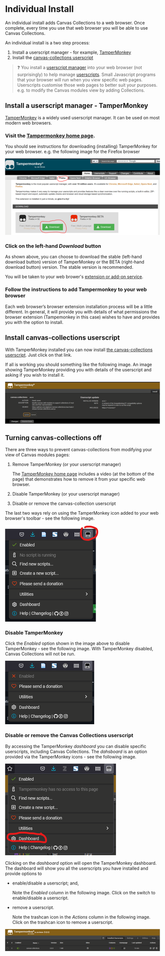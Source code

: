 # Individual Install

An individual install adds Canvas Collections to a web browser. Once complete, every time you use that web browser you will be able to use Canvas Collections.

An individual install is a two step process:

1. Install a userscript manager - for example, [TamperMonkey](https://www.tampermonkey.net/)
2. Install the [canvas-collections userscript](https://github.com/djplaner/canvas-collections/raw/main/release/canvas-collections.user.js)

> :question: You install a [userscript manager](https://en.wikipedia.org/wiki/Userscript_manager) into your web browser (not surprisingly) to help manage [userscripts](https://en.wikipedia.org/wiki/Userscript). Small Javascript programs that your browser will run when you view specific web pages. Userscripts customise those web pages to better suit your purposes. e.g. to modify the Canvas modules view by adding Collections.

## Install a userscript manager - TamperMonkey

[TamperMonkey](https://www.tampermonkey.net/) is a widely used userscript manager. It can be used on most modern web browsers. 

### Visit the [Tampermonkey home page](https://www.tampermonkey.net/).

You should see instructions for downloading (installing) TamperMonkey for your web browser. e.g. the following image for the Firefox browser


![Screenshot of Canvas Collections userscript install page](pics/tamperMonkeyHome.png)  

### Click on the left-hand _Download_ button

As shown above, you can choose to download the stable (left-hand download button) version of TamperMonkey or the BETA (right-hand download button) version. The stable version is recommended.

You will be taken to your web brower's [extension or add-on service](https://en.wikipedia.org/wiki/Browser_extension).

### Follow the instructions to add Tampermonkey to your web browser

Each web browser’s browser extension installation process will be a little different. In general, it will provide you with details of what permissions the browser extension (Tampemonkey in this case) wishes to have and provides you with the option to install.

## Install canvas-collections userscript

With TamperMonkey installed you can now install [the canvas-collections userscript](https://github.com/djplaner/canvas-collections/raw/main/release/canvas-collections.user.js). Just click on that link.

If all is working you should something like the following image. An image showing TamperMonkey providing you with details of the userscript and asking if you wish to install it.

![](pics/tamperMonkeyInstallCC.png)  


## Turning canvas-collections off

There are three ways to prevent canvas-collections from modifying your view of Canvas modules pages:

1. Remove TamperMonkey (or your userscript manager)

    The [TamperMonkey home page](https://www.tampermonkey.net/) includes a video (at the bottom of the page) that demonstrates how to remove it from your specific web browser.

2. Disable TamperMonkey (or your userscript manager)
3. Disable or remove the canvas-collection userscript

The last two ways rely on using the TamperMonkey icon added to your web browser's toolbar - see the following image.

![](pics/toolBarIcon.png)  

### Disable TamperMonkey

Click the _Enabled_ option shown in the image above to disable TamperMonkey - see the following image. With TamperMonkey disabled, Canvas Collections will not be run.

![](pics/toolbarDisabled.png)  

### Disable or remove the Canvas Collections userscript

By accessing the TamperMonkey _dashboard_ you can disable specific userscripts, including Canvas Collections. The _dahsboard_ is an option provided via the TamperMonkey icons - see the following image.

![](pics/toolbarDashboard.png)  

Clicking on the _dashboard_ option will open the TamperMonkey dashboard. The dashboard will show you all the userscripts you have installed and provide options to 

- enable/disable a userscript; and,

    Note the _Enabled_ column in the following image. Click on the switch to enable/disable a userscript.
- remove a userscript.

    Note the trashcan icon in the _Actions_ column in the following image. Click on the trashcan icon to remove a userscript.

![](pics/dashboard.png)  